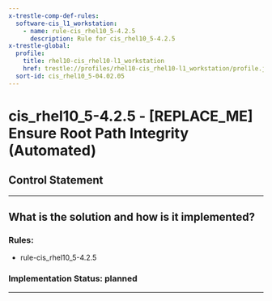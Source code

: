 ```yaml
---
x-trestle-comp-def-rules:
  software-cis_l1_workstation:
    - name: rule-cis_rhel10_5-4.2.5
      description: Rule for cis_rhel10_5-4.2.5
x-trestle-global:
  profile:
    title: rhel10-cis_rhel10-l1_workstation
    href: trestle://profiles/rhel10-cis_rhel10-l1_workstation/profile.json
  sort-id: cis_rhel10_5-04.02.05
---
```


# cis_rhel10_5-4.2.5 - \[REPLACE_ME\] Ensure Root Path Integrity (Automated)

## Control Statement

______________________________________________________________________

## What is the solution and how is it implemented?

<!-- For implementation status enter one of: implemented, partial, planned, alternative, not-applicable -->

<!-- Note that the list of rules under ### Rules: is read-only and changes will not be captured after assembly to JSON -->

<!-- Add control implementation description here for control: cis_rhel10_5-4.2.5 -->

### Rules:

  - rule-cis_rhel10_5-4.2.5

### Implementation Status: planned

______________________________________________________________________
